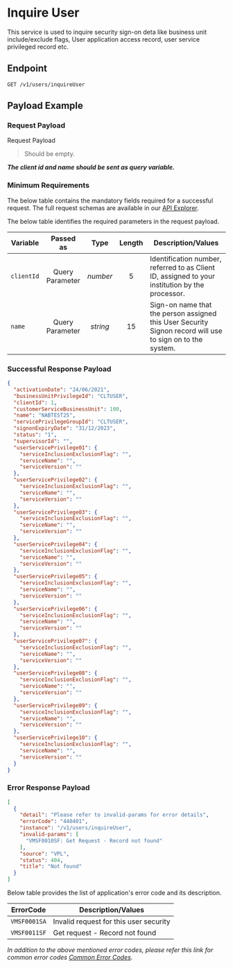# Inquire User

This service is used to inquire security sign-on deta like business unit include/exclude flags, User application access record, user service privileged record etc.

## Endpoint

`GET /v1/users/inquireUser`

## Payload Example

### Request Payload

Request Payload

>Should be empty.  
>
***The client id and name should be sent as query variable.***

### Minimum Requirements

The below table contains the mandatory fields required for a successful request. The full request schemas are available in our [API Explorer](../api/?type=get&path=/v1/users/inquireUser).

The below table identifies the required parameters in the request payload.

| Variable | Passed as | Type | Length | Description/Values |
| -------- | :-------: | :--: | :------------: | ------------------ |
| `clientId` | Query Parameter | *number* | 5 | Identification number, referred to as Client ID, assigned to your institution by the processor. | 
| `name` | Query Parameter | *string* | 15 | Sign-on name that the person assigned this User Security Signon record will use to sign on to the system. | 


### Successful Response Payload

```json
{
  "activationDate": "24/06/2021",
  "businessUnitPrivilegeId": "CLTUSER",
  "clientId": 1,
  "customerServiceBusinessUnit": 100,
  "name": "NABTEST25",
  "servicePrivilegeGroupId": "CLTUSER",
  "signonExpiryDate": "31/12/2023",
  "status": "1",
  "supervisorId": "",
  "userServicePrivilege01": {
    "serviceInclusionExclusionFlag": "",
    "serviceName": "",
    "serviceVersion": ""
  },
  "userServicePrivilege02": {
    "serviceInclusionExclusionFlag": "",
    "serviceName": "",
    "serviceVersion": ""
  },
  "userServicePrivilege03": {
    "serviceInclusionExclusionFlag": "",
    "serviceName": "",
    "serviceVersion": ""
  },
  "userServicePrivilege04": {
    "serviceInclusionExclusionFlag": "",
    "serviceName": "",
    "serviceVersion": ""
  },
  "userServicePrivilege05": {
    "serviceInclusionExclusionFlag": "",
    "serviceName": "",
    "serviceVersion": ""
  },
  "userServicePrivilege06": {
    "serviceInclusionExclusionFlag": "",
    "serviceName": "",
    "serviceVersion": ""
  },
  "userServicePrivilege07": {
    "serviceInclusionExclusionFlag": "",
    "serviceName": "",
    "serviceVersion": ""
  },
  "userServicePrivilege08": {
    "serviceInclusionExclusionFlag": "",
    "serviceName": "",
    "serviceVersion": ""
  },
  "userServicePrivilege09": {
    "serviceInclusionExclusionFlag": "",
    "serviceName": "",
    "serviceVersion": ""
  },
  "userServicePrivilege10": {
    "serviceInclusionExclusionFlag": "",
    "serviceName": "",
    "serviceVersion": ""
  }
}
```

### Error Response Payload

```json
[
  {
    "detail": "Please refer to invalid-params for error details",
    "errorCode": "440401",
    "instance": "/v1/users/inquireUser",
    "invalid-params": [
      "VMSF0010SF: Get Request - Record not found"
    ],
    "source": "VPL",
    "status": 404,
    "title": "Not found"
  }
]
```

Below table provides the list of application's error code and its description.

| ErrorCode |  Description/Values |
| --------  | ------------------ |
| `VMSF0001SA` | Invalid request for this user security | 
| `VMSF0011SF` | Get request - Record not found | 

*In addition to the above mentioned error codes, please refer this link for common error codes [Common Error Codes](?path=docs/Common_Error_Code.md).*